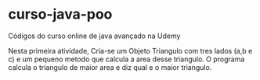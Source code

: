# curso-java-poo

Códigos do curso online de java avançado na Udemy

Nesta primeira atividade, Cria-se um Objeto Triangulo com tres lados (a,b e c) e um pequeno metodo que calcula a area desse triangulo.
O programa calcula o triangulo de maior area e diz qual e o maior triangulo.
